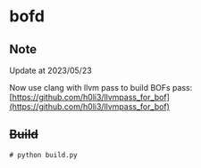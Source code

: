 # bofd

## Note

Update at 2023/05/23

Now use clang with llvm pass to build BOFs
pass: [https://github.com/h0li3/llvmpass_for_bof](https://github.com/h0li3/llvmpass_for_bof)

## ~~Build~~

```
# python build.py
```
